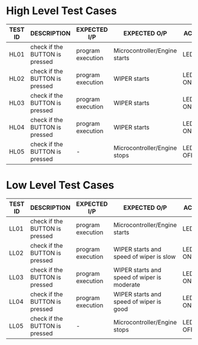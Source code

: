 # High Level Test Cases #

TEST ID	|             DESCRIPTION	          |    EXPECTED I/P	 |EXPECTED O/P	                 |  ACTUAL O/P	  |STATUS
--------|-----------------------------------|------------------|-------------------------------|----------------|-------------------
HL01    |	   check if the BUTTON is pressed |	program execution|	Microcontroller/Engine starts| LED ON(RED)	  |PASS
HL02    |	   check if the BUTTON is pressed |program execution |	WIPER starts	               | LED ON(BLUE)	  |PASS
HL03    |	   check if the BUTTON is pressed |	program execution|	WIPER starts	               | LED ON(GREEN)  |	PASS
HL04    |	   check if the BUTTON is pressed |	program execution|	WIPER starts	               | LED ON(ORANGE) |	PASS
HL05    |	   check if the BUTTON is pressed |	-                | 	Microcontroller/Engine stops | LED TURNED OFF	|PASS

# Low Level Test Cases #

TEST ID  |  	DESCRIPTION	                 |  EXPECTED I/P	   |    EXPECTED O/P	                            |  ACTUAL O/P	  |STATUS
---------|---------------------------------|-------------------|----------------------------------------------|---------------|----------------------------------
LL01	   |   check if the BUTTON is pressed|	program execution|	Microcontroller/Engine starts	              |  LED ON(RED)	|PASS
LL02	   |   check if the BUTTON is pressed|	program execution|	WIPER starts and speed of wiper is slow	    |  LED ON(BLUE)	|PASS
LL03	   |   check if the BUTTON is pressed|	program execution|	WIPER starts and speed of wiper is moderate |	LED ON(GREEN)	|PASS
LL04	   |   check if the BUTTON is pressed|	program execution|	WIPER starts and speed of wiper is good	    |LED ON(ORANGE)	|PASS
LL05	   |   check if the BUTTON is pressed|	-	               | Microcontroller/Engine stops	                |LED TURNED OFF	|PASS
